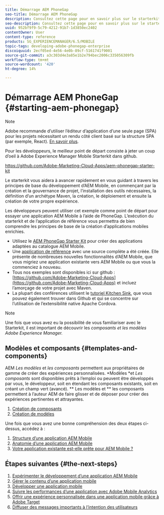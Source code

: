 ```yaml
---
title: Démarrage AEM PhoneGap
seo-title: Démarrage AEM PhoneGap
description: Consultez cette page pour en savoir plus sur le starterkit pour les développeurs.
seo-description: Consultez cette page pour en savoir plus sur le starterkit pour les développeurs.
uuid: 952bf9f9-5c79-4212-91b7-1d3850ec2402
contentOwner: User
content-type: reference
products: SG_EXPERIENCEMANAGER/6.5/MOBILE
topic-tags: developing-adobe-phonegap-enterprise
discoiquuid: 2ecf05ed-4e56-4e0b-89cf-5161741f9001
source-git-commit: a3c303d4e3a85e1b2e794bec2006c335056309fb
workflow-type: tm+mt
source-wordcount: '420'
ht-degree: 14%

---
```



# Démarrage AEM PhoneGap {#starting-aem-phonegap}

>[!NOTE]
>
>Adobe recommande d’utiliser l’éditeur d’application d’une seule page (SPA) pour les projets nécessitant un rendu côté client basé sur la structure SPA (par exemple, React). [En savoir plus](/help/sites-developing/spa-overview.md).

Pour les développeurs, le meilleur point de départ consiste à jeter un coup d’oeil à Adobe Experience Manager Mobile Starterkit dans github.

https://github.com/Adobe-Marketing-Cloud-Apps/aem-phonegap-starter-kit

Le starterkit vous aidera à avancer rapidement en vous guidant à travers les principes de base du développement d’AEM Mobile, en commençant par la création et la gouvernance de projet, l’installation des outils nécessaires, la définition d’un archétype Maven, la création, le déploiement et ensuite la création de votre propre expérience.

Les développeurs peuvent utiliser cet exemple comme point de départ pour essayer une application AEM Mobile à l’aide de PhoneGap. L’exécution du starterkit et de l’application de référence vous permettra de bien comprendre les principes de base de la création d’applications mobiles enrichies.

* Utilisez le [AEM PhoneGap Starter Kit](https://github.com/Adobe-Marketing-Cloud-Apps/aem-phonegap-starter-kit) pour créer des applications adaptées au catalogue AEM Mobile.
* Une [application de référence](https://github.com/Adobe-Marketing-Cloud-Apps/aem-mobile-hybrid-reference) avec une source complète a été créée. Elle présente de nombreuses nouvelles fonctionnalités d’AEM Mobile, que vous migriez une application existante vers AEM Mobile ou que vous la commenciez à nouveau.
* Tous nos exemples sont disponibles ici sur github : [https://github.com/Adobe-Marketing-Cloud-Apps](https://github.com/Adobe-Marketing-Cloud-Apps) et incluez l’amorçage de votre projet avec Maven.
* La plupart des conférences utilisent le [tutoriel Kitchen Sink](https://github.com/blefebvre/aem-phonegap-kitchen-sink), que vous pouvez également trouver dans Github et qui se concentre sur l’utilisation de l’extensibilité native Apache Cordova.

>[!NOTE]
>
>Une fois que vous avez eu la possibilité de vous familiariser avec le Starterkit, il est important de découvrir les *composants et les modèles Adobe Experience Manager.*

## Modèles et composants {#templates-and-components}

AEM *Les modèles* et *les composants* permettent aux propriétaires de gamme de créer des expériences personnalisées. *Modèles *et *Les composants* sont disponibles prêts à l’emploi ou peuvent être développés par vous, le développeur, soit en étendant les composants existants, soit en créant un champ vert (avancé). ** Les modèles et  ** les composants permettent à l’auteur AEM de faire glisser et de déposer pour créer des expériences pertinentes et attrayantes.

1. [Création de composants](/help/sites-developing/components.md)
1. [Création de modèles](/help/sites-developing/templates.md)

Une fois que vous avez une bonne compréhension des deux étapes ci-dessus, accédez à :

1. [Structure d’une application AEM Mobile](/help/mobile/phonegap-structure-an-app.md)
1. [Anatomie d’une application AEM Mobile](/help/mobile/phonegap-apps-arch.md)
1. [Votre application existante est-elle prête pour AEM Mobile ?](/help/mobile/phonegap-adding-content-to-imported-app.md)

## Étapes suivantes {#the-next-steps}

1. [Expérimenter le développement d’une application AEM Mobile](/help/mobile/starting-aem-phonegap-app.md)
1. [Gérer le contenu d’une application mobile](/help/mobile/phonegap-manage-app-content.md)
1. [Développer une application mobile](/help/mobile/building-app-mobile-phonegap.md)
1. [Suivre les performances d’une application avec Adobe Mobile Analytics](/help/mobile/phonegap-intro-to-app-analytics.md)
1. [Offrir une expérience personnalisée dans une application mobile grâce à Adobe Target](/help/mobile/phonegap-aem-mobile-content-personalization.md)
1. [Diffuser des messages importants à l’intention des utilisateurs](/help/mobile/phonegap-push-notifications.md)
